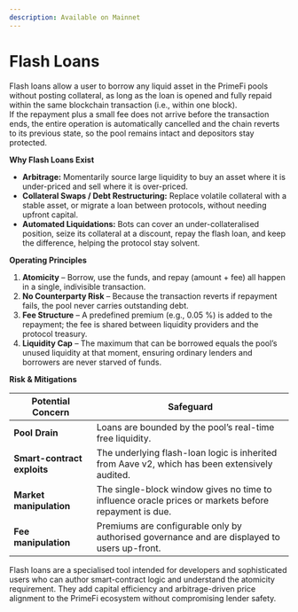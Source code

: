 ```yaml
---
description: Available on Mainnet
---
```


# Flash Loans

Flash loans allow a user to borrow any liquid asset in the PrimeFi pools without posting collateral, as long as the loan is opened and fully repaid within the same blockchain transaction (i.e., within one block).\
If the repayment plus a small fee does not arrive before the transaction ends, the entire operation is automatically cancelled and the chain reverts to its previous state, so the pool remains intact and depositors stay protected.

**Why Flash Loans Exist**

* **Arbitrage:** Momentarily source large liquidity to buy an asset where it is under-priced and sell where it is over-priced.
* **Collateral Swaps / Debt Restructuring:** Replace volatile collateral with a stable asset, or migrate a loan between protocols, without needing upfront capital.
* **Automated Liquidations:** Bots can cover an under-collateralised position, seize its collateral at a discount, repay the flash loan, and keep the difference, helping the protocol stay solvent.

**Operating Principles**

1. **Atomicity** – Borrow, use the funds, and repay (amount + fee) all happen in a single, indivisible transaction.
2. **No Counterparty Risk** – Because the transaction reverts if repayment fails, the pool never carries outstanding debt.
3. **Fee Structure** – A predefined premium (e.g., 0.05 %) is added to the repayment; the fee is shared between liquidity providers and the protocol treasury.
4. **Liquidity Cap** – The maximum that can be borrowed equals the pool’s unused liquidity at that moment, ensuring ordinary lenders and borrowers are never starved of funds.



**Risk & Mitigations**

| Potential Concern           | Safeguard                                                                                            |
| --------------------------- | ---------------------------------------------------------------------------------------------------- |
| **Pool Drain**              | Loans are bounded by the pool’s real-time free liquidity.                                            |
| **Smart-contract exploits** | The underlying flash-loan logic is inherited from Aave v2, which has been extensively audited.       |
| **Market manipulation**     | The single-block window gives no time to influence oracle prices or markets before repayment is due. |
| **Fee manipulation**        | Premiums are configurable only by authorised governance and are displayed to users up-front.         |

Flash loans are a specialised tool intended for developers and sophisticated users who can author smart-contract logic and understand the atomicity requirement. They add capital efficiency and arbitrage-driven price alignment to the PrimeFi ecosystem without compromising lender safety.
